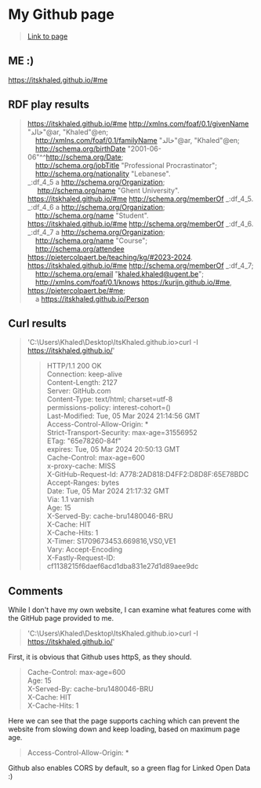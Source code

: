 # My Github page

> [Link to page](https://itskhaled.github.io/)

## ME :)

https://itskhaled.github.io/#me

## RDF play results 

> <https://itskhaled.github.io/#me> <http://xmlns.com/foaf/0.1/givenName> "خالد"@ar, "Khaled"@en; <br />
>     &nbsp;&nbsp;&nbsp;&nbsp;<http://xmlns.com/foaf/0.1/familyName> "خالد"@ar, "Khaled"@en; <br />
>     &nbsp;&nbsp;&nbsp;&nbsp;<http://schema.org/birthDate> "2001-06-06"^^<http://schema.org/Date>; <br />
>     &nbsp;&nbsp;&nbsp;&nbsp;<http://schema.org/jobTitle> "Professional Procrastinator"; <br />
>     &nbsp;&nbsp;&nbsp;&nbsp;<http://schema.org/nationality> "Lebanese". <br />
> _:df_4_5 a <http://schema.org/Organization>; <br />
>    &nbsp;&nbsp;&nbsp;&nbsp; <http://schema.org/name> "Ghent University". <br />
> <https://itskhaled.github.io/#me> <http://schema.org/memberOf> _:df_4_5. <br />
> _:df_4_6 a <http://schema.org/Organization>; <br />
>     &nbsp;&nbsp;&nbsp;&nbsp;<http://schema.org/name> "Student". <br />
> <https://itskhaled.github.io/#me> <http://schema.org/memberOf> _:df_4_6. <br />
> _:df_4_7 a <http://schema.org/Organization>; <br />
>     &nbsp;&nbsp;&nbsp;&nbsp;<http://schema.org/name> "Course"; <br />
>     &nbsp;&nbsp;&nbsp;&nbsp;<http://schema.org/attendee> <https://pietercolpaert.be/teaching/kg/#2023-2024>. <br />
> <https://itskhaled.github.io/#me> <http://schema.org/memberOf> _:df_4_7; <br />
>     &nbsp;&nbsp;&nbsp;&nbsp;<http://schema.org/email> "khaled.khaled@ugent.be"; <br />
>     &nbsp;&nbsp;&nbsp;&nbsp;<http://xmlns.com/foaf/0.1/knows> <https://kurijn.github.io/#me>, <https://pietercolpaert.be/#me>; <br />
>     &nbsp;&nbsp;&nbsp;&nbsp;a <https://itskhaled.github.io/Person>

## Curl results

> 'C:\Users\Khaled\Desktop\ItsKhaled.github.io>curl -I https://itskhaled.github.io/' <br />
>> HTTP/1.1 200 OK <br />
>> Connection: keep-alive <br />
>> Content-Length: 2127 <br />
>> Server: GitHub.com <br />
>> Content-Type: text/html; charset=utf-8 <br />
>> permissions-policy: interest-cohort=() <br />
>> Last-Modified: Tue, 05 Mar 2024 21:14:56 GMT <br />
>> Access-Control-Allow-Origin: * <br />
>> Strict-Transport-Security: max-age=31556952 <br />
>> ETag: "65e78260-84f" <br />
>> expires: Tue, 05 Mar 2024 20:50:13 GMT <br />
>> Cache-Control: max-age=600 <br />
>> x-proxy-cache: MISS <br />
>> X-GitHub-Request-Id: A778:2AD818:D4FF2:D8D8F:65E78BDC <br />
>> Accept-Ranges: bytes <br />
>> Date: Tue, 05 Mar 2024 21:17:32 GMT <br />
>> Via: 1.1 varnish <br />
>> Age: 15 <br />
>> X-Served-By: cache-bru1480046-BRU <br />
>> X-Cache: HIT <br />
>> X-Cache-Hits: 1 <br />
>> X-Timer: S1709673453.669816,VS0,VE1 <br />
>> Vary: Accept-Encoding <br />
>> X-Fastly-Request-ID: cf1138215f6daef6acd1dba831e27d1d89aee9dc <br />

## Comments
While I don't have my own website, I can examine what features come with the GitHub page provided to me.

> 'C:\Users\Khaled\Desktop\ItsKhaled.github.io>curl -I https://itskhaled.github.io/' <br />

First, it is obvious that Github uses httpS, as they should.

> Cache-Control: max-age=600 <br />
> Age: 15 <br />
> X-Served-By: cache-bru1480046-BRU <br />
> X-Cache: HIT <br />
> X-Cache-Hits: 1 <br />

Here we can see that the page supports caching which can prevent the website from slowing down and keep loading, based on maximum page age.

> Access-Control-Allow-Origin: * <br />

Github also enables CORS by default, so a green flag for Linked Open Data :)

